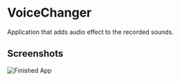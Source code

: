 #  VoiceChanger

Application that adds audio effect to the recorded sounds.

## Screenshots
![Finished App](https://github.com/RudiiOS/WeatherApp/blob/master/vChanger.gif)
